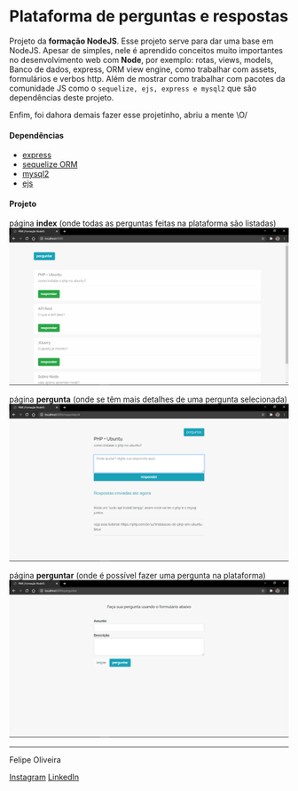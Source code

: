 # Plataforma de perguntas e respostas

Projeto da __formação NodeJS__. Esse projeto serve para dar uma base em NodeJS. Apesar de simples, nele é aprendido conceitos muito importantes no desenvolvimento web com __Node__, por exemplo: rotas, views, models, Banco de dados, express, ORM view engine, como trabalhar com assets, formulários e verbos http. Além de mostrar como trabalhar com pacotes da comunidade JS como o `sequelize, ejs, express e mysql2` que são dependências deste projeto.

Enfim, foi dahora demais fazer esse projetinho, abriu a mente \O/

#### Dependências

- [express](https://expressjs.com/pt-br/)
- [sequelize ORM](https://sequelize.org/)
- [mysql2](https://www.npmjs.com/package/mysql2)
- [ejs](https://ejs.co/)

#### Projeto

página __index__ (onde todas as perguntas feitas na plataforma são listadas)
![index](./public/img/index.png)

página __pergunta__ (onde se têm mais detalhes de uma pergunta selecionada)
![index](./public/img/answer.png)

página __perguntar__ (onde é possível fazer uma pergunta na plataforma)
![index](./public/img/ask.png)

<hr>

Felipe Oliveira

[Instagram](https://www.instagram.com/felipeoli7eira/)
[LinkedIn](https://www.linkedin.com/in/felipeoli7eira/)